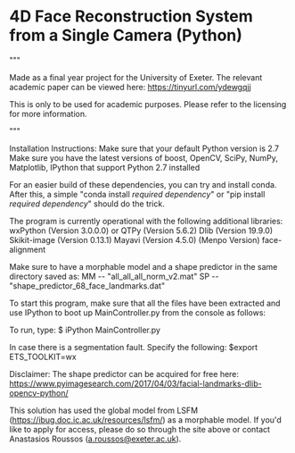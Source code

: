 # 4D Face Reconstruction System from a Single Camera (Python)
"""

Made as a final year project for the University of Exeter. The relevant academic paper can be viewed here: https://tinyurl.com/ydewgqjj

This is only to be used for academic purposes.
Please refer to the licensing for more information.

"""

Installation Instructions:
Make sure that your default Python version is 2.7
Make sure you have the latest versions of boost, OpenCV, SciPy, NumPy, Matplotlib, IPython that support Python 2.7 installed

For an easier build of these dependencies, you can try and install conda. After this, a simple "conda install *required dependency*" or "pip install *required dependency*" should do the trick.

The program is currently operational with the following additional libraries:
wxPython (Version 3.0.0.0)
or
QTPy (Version 5.6.2)
Dlib (Version 19.9.0)
Skikit-image (Version 0.13.1)
Mayavi (Version 4.5.0) (Menpo Version)
face-alignment

Make sure to have a morphable model and a shape predictor in the same directory saved as:
MM -- "all_all_all_norm_v2.mat"
SP -- "shape_predictor_68_face_landmarks.dat"

To start this program, make sure that all the files have been extracted and use IPython to boot up MainController.py from the console as follows:

To run, type:
$ iPython MainController.py

In case there is a segmentation fault. Specify the following: $export ETS_TOOLKIT=wx

Disclaimer:
The shape predictor can be acquired for free here:
https://www.pyimagesearch.com/2017/04/03/facial-landmarks-dlib-opencv-python/

This solution has used the global model from LSFM (https://ibug.doc.ic.ac.uk/resources/lsfm/) as a morphable model. If you'd like to apply for access, please do so through the site above or contact Anastasios Roussos (a.roussos@exeter.ac.uk).

